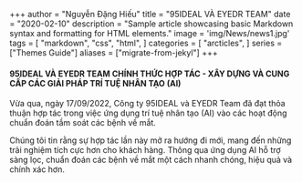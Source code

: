 +++
author = "Nguyễn Đặng Hiếu"
title = "95IDEAL VÀ EYEDR TEAM"
date = "2020-02-10"
description = "Sample article showcasing basic Markdown syntax and formatting for HTML elements."
image = 'img/News/news1.jpg'
tags = [
    "markdown",
    "css",
    "html",
]
categories = [
    "arcticles",
]
series = ["Themes Guide"]
aliases = ["migrate-from-jekyl"]
+++

#### 95IDEAL VÀ EYEDR TEAM CHÍNH THỨC HỢP TÁC - XÂY DỰNG VÀ CUNG CẤP CÁC GIẢI PHÁP TRÍ TUỆ NHÂN TẠO (AI) 
Vừa qua, ngày 17/09/2022, Công ty 95IDEAL và EYEDR Team đã đạt thỏa thuận hợp tác trong việc ứng dụng trí tuệ nhân tạo (AI) vào các hoạt động chuẩn đoán tầm soát các bệnh về mắt.

Chúng tôi tin rằng sự hợp tác lần này mở ra hướng đi mới, mang đến những trải nghiệm tích cực hơn cho khách hàng. Thông qua ứng dụng AI hỗ trợ sàng lọc, chuẩn đoán các bệnh về mắt một cách nhanh chóng, hiệu quả và chính xác hơn.